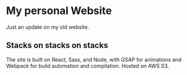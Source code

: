 # My personal Website
Just an update on my old website.

## Stacks on stacks on stacks
The site is built on React, Sass, and Node, with GSAP for animations and Webpack for build automation and compilation. Hosted on AWS S3.
